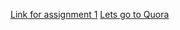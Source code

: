 [Link for assignment 1](https://akshaysyal.github.io/techc4-projects/)
[Lets go to Quora](https://www.quora.com)
